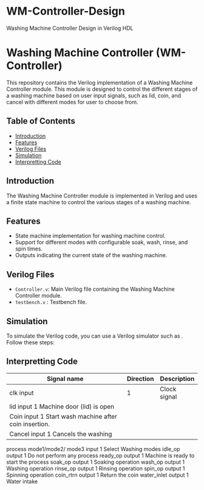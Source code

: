 # WM-Controller-Design
 Washing Machine Controller Design in Verilog HDL

# Washing Machine Controller (WM-Controller)
This repository contains the Verilog implementation of a Washing Machine Controller module. This module is designed to control the different stages of a washing machine based on user input signals, such as lid, coin, and cancel with different modes for user to choose from.

## Table of Contents

- [Introduction](#introduction)
- [Features](#features)
- [Verilog Files](#verilog-files)
- [Simulation](#simulation)
- [Interpretting Code](#interpretting-code)
## Introduction

The Washing Machine Controller module is implemented in Verilog and uses a finite state machine to control the various stages of a washing machine.

## Features

- State machine implementation for washing machine control.
- Support for different modes with configurable soak, wash, rinse, and spin times.
- Outputs indicating the current state of the washing machine.

## Verilog Files

- `Controller.v`: Main Verilog file containing the Washing Machine Controller module.
- `testbench.v` : Testbench file.
## Simulation

To simulate the Verilog code, you can use a Verilog simulator such as . Follow these steps:

## Interpretting Code
| Signal name   |  Direction | Description |
| -------- | ------- | --------------- |
|clk input |1| Clock signal |
|lid input 1 Machine door (lid) is open
|Coin input 1 Start wash machine after coin insertion.
|Cancel input 1 Cancels the washing
process
mode1/mode2/
mode3
input 1 Select Washing modes
idle_op output 1 Do not perform any
process
ready_op output 1 Machine is ready to start
the process
soak_op output 1 Soaking operation
wash_op output 1 Washing operation
rinse_op output 1 Rinsing operation
spin_op output 1 Spinning operation
coin_rtrn output 1 Return the coin
water_inlet output 1 Water intake
